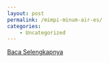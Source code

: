 ```yaml
---
layout: post
permalink: /mimpi-minum-air-es/
categories:
    - Uncategorized
---
```


[Baca Selengkapnya](/03)